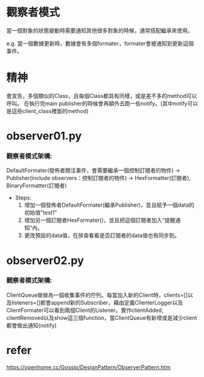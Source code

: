 # 觀察者模式
當一個對象的狀態變動時需要通知其他很多對象的時候，通常搭配繼承來使用。

e.g.
當一個數據更新時，數據會有多個formater，formater會被通知到更新這個事件。

# 精神
會宣告，多個類似的Class，且每個Class都具有同樣，或是差不多的method可以呼叫。
在執行完main publisher的時候會再額外去跑一些notify。(其中notify可以是這些client_class裡面的method)

# observer01.py
### 觀察者模式架構:
DefaultFormater(發佈者關注事件，會需要繼承一個控制訂閱者的物件) -> Publisher(include observers：控制訂閱者的物件) -> HexFormatter(訂閱者), BinaryFormatter(訂閱者)

- Steps:
  1. 增加一個發佈者DefaultFormater(繼承Publisher)，並且賦予一個data的初始值"test1"
  2. 增加另一個訂閱者HexFormater()，並且把這個訂閱者加入“提醒通知”內。
  3. 更改預設的data值，在排查看看是否訂閱者的data值也有同步到。

# observer02.py
### 觀察者模式架構:
ClientQueue做做為一個收集事件的佇列。每當加入新的Client時，clients=[]以及listeners=[]都會append新的Subscriber，藉由定義ClienterLogger以及ClientFormater可以看到兩個Client的Listener。實作clientAdded, clientRemoved以及show這三個function，當ClientQueue有新增或是減少client都會做出通知(notify)


# refer
https://openhome.cc/Gossip/DesignPattern/ObserverPattern.htm